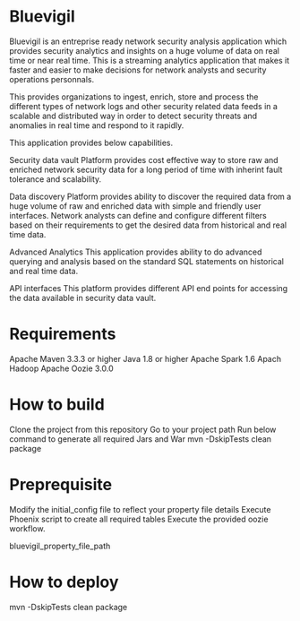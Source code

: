 <!--
Title: Bluevigil
Description:  Bluevigil security analytics application

-->
# Bluevigil

Bluevigil is an entreprise ready network security analysis application which provides security analytics and insights on a huge volume of data on real time or near real time.
This is a streaming analytics application that makes it faster and easier to make decisions for network analysts and security operations personnals.

This provides organizations to ingest, enrich, store and process the different types of network logs and other security related data feeds in a scalable and distributed way 
in order to detect security threats and anomalies in real time and respond to it rapidly. 

This application provides below capabilities.

Security data vault
Platform provides cost effective way to store raw and enriched network security data for a long period of time with inherint fault tolerance and scalability.

Data discovery
Platform provides ability to discover the required data from a huge volume of raw and enriched data with simple and friendly user interfaces. Network analysts can define and configure different 
filters based on their requirements to get the desired data from historical and real time data. 

Advanced Analytics
This application provides ability to do advanced querying and analysis based on the standard SQL statements on historical and real time data.

API interfaces
This platform provides different API end points for accessing the data available in security data vault.

# Requirements
Apache Maven 3.3.3 or higher
Java 1.8 or higher
Apache Spark 1.6
Apach Hadoop 
Apache Oozie 3.0.0

# How to build 
Clone the project from this repository
Go to your project path 
Run below command to generate all required Jars and War 
mvn -DskipTests clean package

# Preprequisite
Modify the initial_config file to reflect your property file details
Execute Phoenix script to create all required tables 
Execute the provided oozie workflow.

bluevigil_property_file_path

# How to deploy
mvn -DskipTests clean package